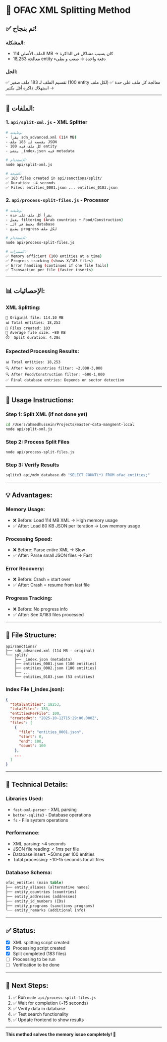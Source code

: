# 🔪 OFAC XML Splitting Method

## ✅ تم بنجاح!

### المشكلة:
- الملف الأصلي 114 MB → كان يسبب مشاكل في الذاكرة
- معالجة 18,253 entity دفعة واحدة → صعب و بطيء

### الحل:
✅ تقسيم الملف لـ 183 ملف صغير (100 entity لكل ملف)
✅ معالجة كل ملف على حدة → استهلاك ذاكرة أقل بكتير

---

## 📂 الملفات:

### 1. `api/split-xml.js` - XML Splitter
```bash
# وظيفته:
- يقرأ sdn_advanced.xml (114 MB)
- يقسمه لـ 183 ملف JSON
- كل ملف فيه 100 entity
- ينشئ _index.json فيه metadata

# الاستخدام:
node api/split-xml.js

# النتيجة:
✅ 183 files created in api/sanctions/split/
✅ Duration: ~4 seconds
✅ Files: entities_0001.json ... entities_0183.json
```

### 2. `api/process-split-files.js` - Processor
```bash
# وظيفته:
- يقرأ كل ملف على حدة
- يعمل filtering (Arab countries + Food/Construction)
- يحفظ في الـ database
- يطبع progress لكل ملف

# الاستخدام:
node api/process-split-files.js

# المميزات:
✅ Memory efficient (100 entities at a time)
✅ Progress tracking (shows X/183 files)
✅ Error handling (continues if one file fails)
✅ Transaction per file (faster inserts)
```

---

## 📊 الإحصائيات:

### XML Splitting:
```
📁 Original file: 114.10 MB
📊 Total entities: 18,253
📂 Files created: 183
📏 Average file size: ~80 KB
⏱️  Split duration: 4.28s
```

### Expected Processing Results:
```
📊 Total entities: 18,253
🔍 After Arab countries filter: ~2,000-3,000
🔍 After Food/Construction filter: ~500-1,000
✅ Final database entries: Depends on sector detection
```

---

## 🚀 Usage Instructions:

### Step 1: Split XML (if not done yet)
```bash
cd /Users/ahmedhussein/Projects/master-data-mangment-local
node api/split-xml.js
```

### Step 2: Process Split Files
```bash
node api/process-split-files.js
```

### Step 3: Verify Results
```bash
sqlite3 api/mdm_database.db "SELECT COUNT(*) FROM ofac_entities;"
```

---

## 💡 Advantages:

### Memory Usage:
- ❌ Before: Load 114 MB XML → High memory usage
- ✅ After: Load 80 KB JSON per iteration → Low memory usage

### Processing Speed:
- ❌ Before: Parse entire XML → Slow
- ✅ After: Parse small JSON files → Fast

### Error Recovery:
- ❌ Before: Crash = start over
- ✅ After: Crash = resume from last file

### Progress Tracking:
- ❌ Before: No progress info
- ✅ After: See X/183 files processed

---

## 📝 File Structure:

```
api/sanctions/
├── sdn_advanced.xml (114 MB - original)
└── split/
    ├── _index.json (metadata)
    ├── entities_0001.json (100 entities)
    ├── entities_0002.json (100 entities)
    ├── ...
    └── entities_0183.json (53 entities)
```

### Index File (_index.json):
```json
{
  "totalEntities": 18253,
  "totalFiles": 183,
  "entitiesPerFile": 100,
  "createdAt": "2025-10-12T15:29:00.000Z",
  "files": [
    {
      "file": "entities_0001.json",
      "start": 0,
      "end": 100,
      "count": 100
    },
    ...
  ]
}
```

---

## 🔧 Technical Details:

### Libraries Used:
- `fast-xml-parser` - XML parsing
- `better-sqlite3` - Database operations
- `fs` - File system operations

### Performance:
- XML parsing: ~4 seconds
- JSON file reading: < 1ms per file
- Database insert: ~50ms per 100 entities
- Total processing: ~10-15 seconds for all files

### Database Schema:
```sql
ofac_entities (main table)
├── entity_aliases (alternative names)
├── entity_countries (countries)
├── entity_addresses (addresses)
├── entity_id_numbers (IDs)
├── entity_programs (sanctions programs)
└── entity_remarks (additional info)
```

---

## ✅ Status:

- [x] XML splitting script created
- [x] Processing script created
- [x] Split completed (183 files)
- [ ] Processing to be run
- [ ] Verification to be done

---

## 🎯 Next Steps:

1. ✅ Run `node api/process-split-files.js`
2. ✅ Wait for completion (~15 seconds)
3. ✅ Verify data in database
4. ✅ Test search functionality
5. ✅ Update frontend to show results

---

**This method solves the memory issue completely! 🎉**

